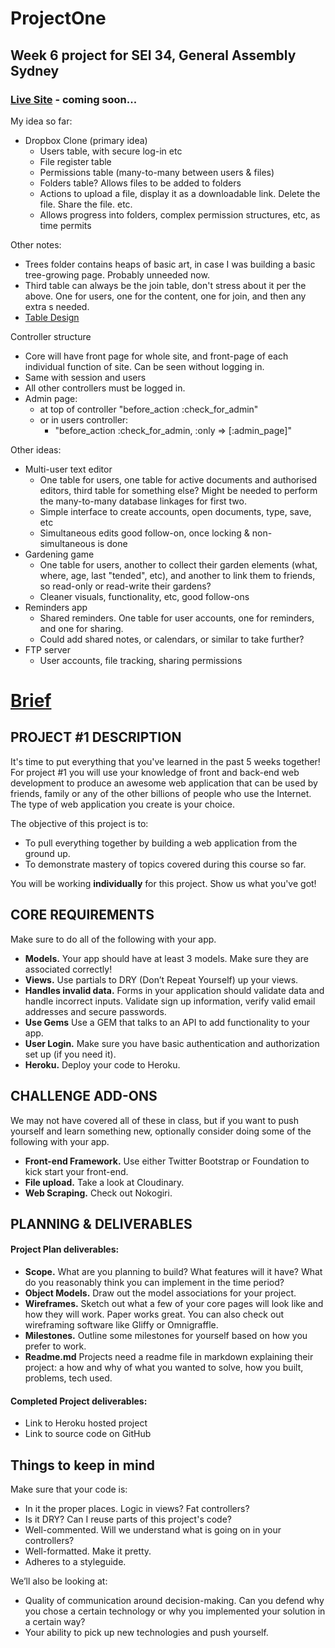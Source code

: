 # ProjectOne

## Week 6 project for SEI 34, General Assembly Sydney

### [Live Site]() - coming soon...

My idea so far:
- Dropbox Clone (primary idea)
    - Users table, with secure log-in etc
    - File register table
    - Permissions table (many-to-many between users & files)
    - Folders table? Allows files to be added to folders
    - Actions to upload a file, display it as a downloadable link. Delete the file. Share the file. etc.
    - Allows progress into folders, complex permission structures, etc, as time permits

Other notes:
- Trees folder contains heaps of basic art, in case I was building a basic tree-growing page. Probably unneeded now. 
- Third table can always be the join table, don't stress about it per the above. One for users, one for the content, one for join, and then any extra s needed.
- [Table Design](https://docs.google.com/presentation/d/1ODImeVmxoO8LnUwSr4AdAa0sZUfOBDUoQR8W5_o0DjY/edit?usp=sharing)

Controller structure
- Core will have front page for whole site, and front-page of each individual function of site. Can be seen without logging in. 
- Same with session and users
- All other controllers must be logged in.
- Admin page:
    - at top of controller "before_action :check_for_admin"
    - or in users controller:
        - "before_action :check_for_admin, :only => [:admin_page]"

Other ideas:
- Multi-user text editor
    - One table for users, one table for active documents and authorised editors, third table for something else? Might be needed to perform the many-to-many database linkages for first two. 
    - Simple interface to create accounts, open documents, type, save, etc
    - Simultaneous edits good follow-on, once locking & non-simultaneous is done 
- Gardening game
    - One table for users, another to collect their garden elements (what, where, age, last "tended", etc), and another to link them to friends, so read-only or read-write their gardens? 
    - Cleaner visuals, functionality, etc, good follow-ons
- Reminders app
    - Shared reminders. One table for user accounts, one for reminders, and one for sharing.
    - Could add shared notes, or calendars, or similar to take further?
- FTP server
    - User accounts, file tracking, sharing permissions

# [Brief](https://gist.github.com/wofockham/42880541c94121516109)

## PROJECT #1 DESCRIPTION

It's time to put everything that you've learned in the past 5 weeks together! For
project #1 you will use your knowledge of front and back-end web
development to produce an awesome web application that can be used by friends,
family or any of the other billions of people who use the Internet. The type of
web application you create is your choice.

The objective of this project is to:

* To pull everything together by building a web application from the ground up.
* To demonstrate mastery of topics covered during this course so far.

You will be working **individually** for this project. Show us what you've
got!

## CORE REQUIREMENTS
Make sure to do all of the following with your app.

* **Models.** Your app should have at least 3 models. Make sure they are
associated correctly!
* **Views.** Use partials to DRY (Don’t Repeat Yourself) up your views.
* **Handles invalid data.** Forms in your application should validate data and
handle incorrect inputs. Validate sign up information, verify valid email
addresses and secure passwords.
* **Use Gems** Use a GEM that talks to an API to add functionality to your app.
* **User Login.** Make sure you have basic authentication and authorization set up (if you need it).
* **Heroku.** Deploy your code to Heroku.

## CHALLENGE ADD-ONS
We may not have covered all of these in class, but if you want to push yourself
and learn something new, optionally consider doing some of the following with
your app.

* **Front-end Framework.** Use either Twitter Bootstrap or Foundation to kick start your front-end.
* **File upload.** Take a look at Cloudinary.
* **Web Scraping.** Check out Nokogiri.


## PLANNING & DELIVERABLES

#### Project Plan deliverables:

* **Scope.** What are you planning to build? What features will it have? What do
you reasonably think you can implement in the time period?
* **Object Models.** Draw out the model associations for your project.
* **Wireframes.** Sketch out what a few of your core pages will look like and
how they will work. Paper works great. You can also check out wireframing
software like Gliffy or Omnigraffle.
* **Milestones.** Outline some milestones for yourself based on how you prefer
to work.
* **Readme.md** Projects need a readme file in markdown explaining their project: a how and why of what you wanted to solve, how you built, problems, tech used.

#### Completed Project deliverables:

* Link to Heroku hosted project
* Link to source code on GitHub


## Things to keep in mind
Make sure that your code is:

* In it the proper places. Logic in views? Fat controllers?
* Is it DRY? Can I reuse parts of this project's code?
* Well-commented. Will we understand what is going on in your controllers?
* Well-formatted. Make it pretty.
* Adheres to a styleguide.

We’ll also be looking at:

* Quality of communication around decision-making. Can you defend why you chose
a certain technology or why you implemented your solution in a certain way?
* Your ability to pick up new technologies and push yourself.